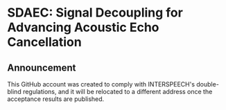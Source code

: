 # SDAEC: Signal Decoupling for Advancing Acoustic Echo Cancellation
## Announcement

This GitHub account was created to comply with INTERSPEECH's double-blind regulations, and it will be relocated to a different address once the acceptance results are published.
